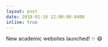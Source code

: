 ```yaml
---
layout: post
date: 2018-01-16 12:00:00-0400
inline: true
---
```


New academic websites launched! :sparkles: :smile:
